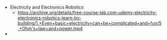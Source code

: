 - Electricity and Electronics Robotics
	- https://archive.org/details/free-course-lab.com-udemy-electricity-electronics-robotics-learn-by-building/1.+Even+basic+electricity+can+be+complicated+and+fun/5.+Ohm's+law+and+power.mp4
- 